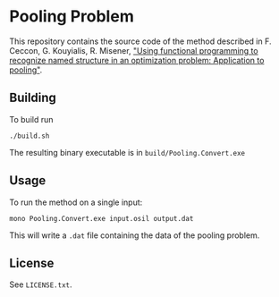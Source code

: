 Pooling Problem
===============

This repository contains the source code of the method described in
F. Ceccon, G. Kouyialis, R. Misener,
["Using functional programming to recognize named structure in an
optimization problem: Application to pooling"](http://dx.doi.org/10.1002/aic.15308).

Building
--------

To build run

    ./build.sh

The resulting binary executable is in `build/Pooling.Convert.exe`

Usage
-----

To run the method on a single input:

    mono Pooling.Convert.exe input.osil output.dat

This will write a `.dat` file containing the data of the pooling problem.

License
-------

See `LICENSE.txt`.
